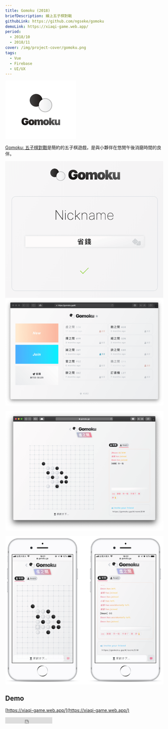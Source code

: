 ```yaml
---
title: Gomoku (2018)
briefDescription: 線上五子棋對戰
githubLink: https://github.com/ngseke/gomoku
demoLink: https://xiaqi-game.web.app/
period:
  - 2018/10
  - 2018/11
cover: /img/project-cover/gomoku.png
tags:
  - Vue
  - Firebase
  - UI/UX
---
```


![](../../assets/img/project/gomoku/title.png)

[Gomoku: 五子棋對戰](https://xiaqi-game.web.app/)是簡約的五子棋遊戲，是與小夥伴在悠閒午後消磨時間的良伴。

![註冊畫面](../../assets/img/project/gomoku/register.png)
![大廳房間列表](../../assets/img/project/gomoku/room.png)

![遊戲對戰與聊天室](../../assets/img/project/gomoku/cover.png)

![行動裝置版本](../../assets/img/project/gomoku/mobile.png)

## Demo

[https://xiaqi-game.web.app/](https://xiaqi-game.web.app/)

<iframe src="https://ghbtns.com/github-btn.html?user=ngseke&repo=gomoku&type=star&count=false" frameborder="0" scrolling="0" width="150" height="20"></iframe>
